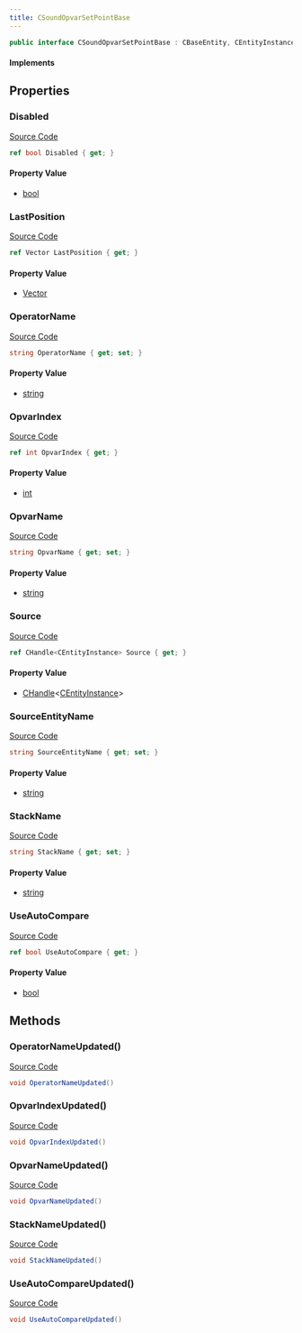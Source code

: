 ```yaml
---
title: CSoundOpvarSetPointBase
---
```


```csharp
public interface CSoundOpvarSetPointBase : CBaseEntity, CEntityInstance, ISchemaClass<CEntityInstance>, ISchemaClass<CBaseEntity>, ISchemaClass<CSoundOpvarSetPointBase>, ISchemaField, ISchemaClass, INativeHandle
```

#### Implements

## Properties

### Disabled

[Source Code](https://github.com/swiftly-solution/swiftlys2/blob/beta/managed/src/SwiftlyS2.Generated/Schemas/Interfaces/CSoundOpvarSetPointBase.cs#L16)

```csharp
ref bool Disabled { get; }
```

#### Property Value

- [bool](https://learn.microsoft.com/dotnet/api/system.boolean)

### LastPosition

[Source Code](https://github.com/swiftly-solution/swiftlys2/blob/beta/managed/src/SwiftlyS2.Generated/Schemas/Interfaces/CSoundOpvarSetPointBase.cs#L22)

```csharp
ref Vector LastPosition { get; }
```

#### Property Value

- [Vector](/docs/api/shared/natives/vector)

### OperatorName

[Source Code](https://github.com/swiftly-solution/swiftlys2/blob/beta/managed/src/SwiftlyS2.Generated/Schemas/Interfaces/CSoundOpvarSetPointBase.cs#L26)

```csharp
string OperatorName { get; set; }
```

#### Property Value

- [string](https://learn.microsoft.com/dotnet/api/system.string)

### OpvarIndex

[Source Code](https://github.com/swiftly-solution/swiftlys2/blob/beta/managed/src/SwiftlyS2.Generated/Schemas/Interfaces/CSoundOpvarSetPointBase.cs#L30)

```csharp
ref int OpvarIndex { get; }
```

#### Property Value

- [int](https://learn.microsoft.com/dotnet/api/system.int32)

### OpvarName

[Source Code](https://github.com/swiftly-solution/swiftlys2/blob/beta/managed/src/SwiftlyS2.Generated/Schemas/Interfaces/CSoundOpvarSetPointBase.cs#L28)

```csharp
string OpvarName { get; set; }
```

#### Property Value

- [string](https://learn.microsoft.com/dotnet/api/system.string)

### Source

[Source Code](https://github.com/swiftly-solution/swiftlys2/blob/beta/managed/src/SwiftlyS2.Generated/Schemas/Interfaces/CSoundOpvarSetPointBase.cs#L18)

```csharp
ref CHandle<CEntityInstance> Source { get; }
```

#### Property Value

- [CHandle](/docs/api/shared/natives/chandle-1)<[CEntityInstance](/docs/api/shared/schemadefinitions/centityinstance)>

### SourceEntityName

[Source Code](https://github.com/swiftly-solution/swiftlys2/blob/beta/managed/src/SwiftlyS2.Generated/Schemas/Interfaces/CSoundOpvarSetPointBase.cs#L20)

```csharp
string SourceEntityName { get; set; }
```

#### Property Value

- [string](https://learn.microsoft.com/dotnet/api/system.string)

### StackName

[Source Code](https://github.com/swiftly-solution/swiftlys2/blob/beta/managed/src/SwiftlyS2.Generated/Schemas/Interfaces/CSoundOpvarSetPointBase.cs#L24)

```csharp
string StackName { get; set; }
```

#### Property Value

- [string](https://learn.microsoft.com/dotnet/api/system.string)

### UseAutoCompare

[Source Code](https://github.com/swiftly-solution/swiftlys2/blob/beta/managed/src/SwiftlyS2.Generated/Schemas/Interfaces/CSoundOpvarSetPointBase.cs#L32)

```csharp
ref bool UseAutoCompare { get; }
```

#### Property Value

- [bool](https://learn.microsoft.com/dotnet/api/system.boolean)

## Methods

### OperatorNameUpdated()

[Source Code](https://github.com/swiftly-solution/swiftlys2/blob/beta/managed/src/SwiftlyS2.Generated/Schemas/Interfaces/CSoundOpvarSetPointBase.cs#L35)

```csharp
void OperatorNameUpdated()
```

### OpvarIndexUpdated()

[Source Code](https://github.com/swiftly-solution/swiftlys2/blob/beta/managed/src/SwiftlyS2.Generated/Schemas/Interfaces/CSoundOpvarSetPointBase.cs#L37)

```csharp
void OpvarIndexUpdated()
```

### OpvarNameUpdated()

[Source Code](https://github.com/swiftly-solution/swiftlys2/blob/beta/managed/src/SwiftlyS2.Generated/Schemas/Interfaces/CSoundOpvarSetPointBase.cs#L36)

```csharp
void OpvarNameUpdated()
```

### StackNameUpdated()

[Source Code](https://github.com/swiftly-solution/swiftlys2/blob/beta/managed/src/SwiftlyS2.Generated/Schemas/Interfaces/CSoundOpvarSetPointBase.cs#L34)

```csharp
void StackNameUpdated()
```

### UseAutoCompareUpdated()

[Source Code](https://github.com/swiftly-solution/swiftlys2/blob/beta/managed/src/SwiftlyS2.Generated/Schemas/Interfaces/CSoundOpvarSetPointBase.cs#L38)

```csharp
void UseAutoCompareUpdated()
```

